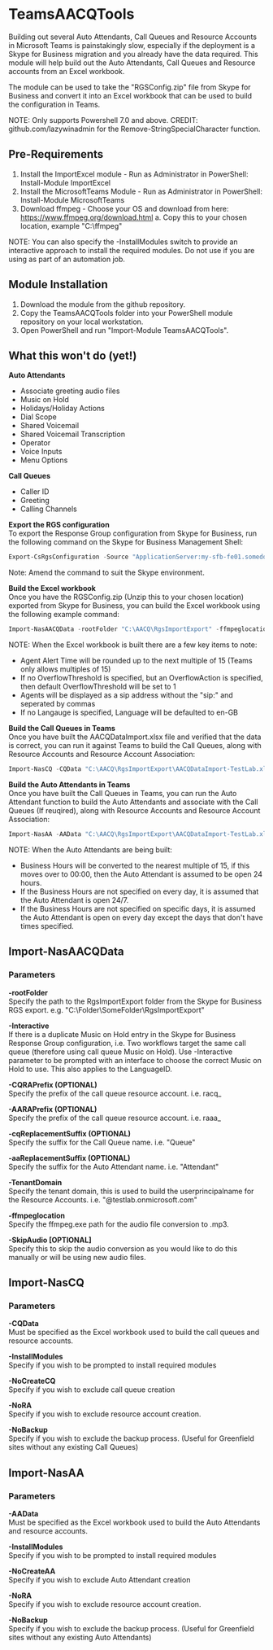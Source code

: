 # TeamsAACQTools

Building out several Auto Attendants, Call Queues and Resource Accounts in Microsoft Teams is painstakingly slow, especially if the deployment is a Skype for Business migration and you already have the data required. This module will help build out the Auto Attendants, Call Queues and Resource accounts from an Excel workbook.

The module can be used to take the "RGSConfig.zip" file from Skype for Business and convert it into an Excel workbook that can be used to build the configuration in Teams.

NOTE: Only supports Powershell 7.0 and above.
CREDIT: github.com/lazywinadmin for the Remove-StringSpecialCharacter function.
## Pre-Requirements
1. Install the ImportExcel module - Run as Administrator in PowerShell: Install-Module ImportExcel
2. Install the MicrosoftTeams Module - Run as Administrator in PowerShell: Install-Module MicrosoftTeams
3. Download ffmpeg - Choose your OS and download from here: https://www.ffmpeg.org/download.html
    a. Copy this to your chosen location, example "C:\ffmpeg"

NOTE: You can also specify the -InstallModules switch to provide an interactive approach to install the required modules. Do not use if you are using as part of an automation job.
## Module Installation
1. Download the module from the github repository.
2. Copy the TeamsAACQTools folder into your PowerShell module repository on your local workstation.
3. Open PowerShell and run "Import-Module TeamsAACQTools".

## What this won't do (yet!)
**Auto Attendants**  
- Associate greeting audio files
- Music on Hold
- Holidays/Holiday Actions
- Dial Scope
- Shared Voicemail
- Shared Voicemail Transcription
- Operator
- Voice Inputs
- Menu Options

**Call Queues**  
- Caller ID
- Greeting
- Calling Channels

**Export the RGS configuration**  
To export the Response Group configuration from Skype for Business, run the following command on the Skype for Business Management Shell:  
```powershell
Export-CsRgsConfiguration -Source "ApplicationServer:my-sfb-fe01.somedomain.com" -FileName "C:\Exports\Rgs.zip"
```
Note: Amend the command to suit the Skype environment.

**Build the Excel workbook**  
Once you have the RGSConfig.zip (Unzip this to your chosen location) exported from Skype for Business, you can build the Excel workbook using the following example command:  
```powershell
Import-NasAACQData -rootFolder "C:\AACQ\RgsImportExport" -ffmpeglocation "C:\ffmpeg\bin\ffmpeg.exe" -TenantDomain "mytenant.onmicrosoft.com" -CQRAPrefix "ra_cq_" -AARAPrefix "ra_aa_" -cqReplacementSuffix "CQ" -aaReplacementSuffix "AA" -Verbose
```
NOTE: When the Excel workbook is built there are a few key items to note:
- Agent Alert Time will be rounded up to the next multiple of 15 (Teams only allows multiples of 15)
- If no OverflowThreshold is specified, but an OverflowAction is specified, then default OverflowThreshold will be set to 1
- Agents will be displayed as a sip address without the "sip:" and seperated by commas
- If no Langauge is specified, Language will be defaulted to en-GB

**Build the Call Queues in Teams**  
Once you have built the AACQDataImport.xlsx file and verified that the data is correct, you can run it against Teams to build the Call Queues, along with Resource Accounts and Resource Account Association:  
```powershell
Import-NasCQ -CQData "C:\AACQ\RgsImportExport\AACQDataImport-TestLab.xlsx"
```

**Build the Auto Attendants in Teams**  
Once you have built the Call Queues in Teams, you can run the Auto Attendant function to build the Auto Attendants and associate with the Call Queues (If reuqired), along with Resource Accounts and Resource Account Association:  
```powershell
Import-NasAA -AAData "C:\AACQ\RgsImportExport\AACQDataImport-TestLab.xlsx"
```
NOTE: When the Auto Attendants are being built:
- Business Hours will be converted to the nearest multiple of 15, if this moves over to 00:00, then the Auto Attendant is assumed to be open 24 hours.
- If the Business Hours are not specified on every day, it is assumed that the Auto Attendant is open 24/7.
- If the Business Hours are not specified on specific days, it is assumed the Auto Attendant is open on every day except the days that don't have times specified.

## Import-NasAACQData
### Parameters
**-rootFolder**  
Specify the path to the RgsImportExport folder from the Skype for Business RGS export.
e.g. "C:\Folder\SomeFolder\RgsImportExport"

**-Interactive**  
If there is a duplicate Music on Hold entry in the Skype for Business Response Group configuration, i.e. Two workflows target the same call queue (therefore using call queue Music on Hold). Use -Interactive parameter to be prompted with an interface to choose the correct Music on Hold to use. This also applies to the LanguageID.

**-CQRAPrefix (OPTIONAL)**  
Specify the prefix of the call queue resource account. i.e. racq_

**-AARAPrefix (OPTIONAL)**  
Specify the prefix of the call queue resource account. i.e. raaa_

**-cqReplacementSuffix (OPTIONAL)**  
Specify the suffix for the Call Queue name. i.e. "Queue"

**-aaReplacementSuffix (OPTIONAL)**  
Specify the suffix for the Auto Attendant name. i.e. "Attendant"

**-TenantDomain**  
Specify the tenant domain, this is used to build the userprincipalname for the Resource Accounts. i.e. "@testlab.onmicrosoft.com"

**-ffmpeglocation**  
Specify the ffmpeg.exe path for the audio file conversion to .mp3.

**-SkipAudio [OPTIONAL]**  
Specify this to skip the audio conversion as you would like to do this manually or will be using new audio files.

## Import-NasCQ
### Parameters
**-CQData**  
Must be specified as the Excel workbook used to build the call queues and resource accounts.

**-InstallModules**  
Specify if you wish to be prompted to install required modules

**-NoCreateCQ**  
Specify if you wish to exclude call queue creation

**-NoRA**  
Specify if you wish to exclude resource account creation.

**-NoBackup**  
Specify if you wish to exclude the backup process. (Useful for Greenfield sites without any existing Call Queues)

## Import-NasAA
### Parameters
**-AAData**  
Must be specified as the Excel workbook used to build the Auto Attendants and resource accounts.

**-InstallModules**  
Specify if you wish to be prompted to install required modules

**-NoCreateAA**  
Specify if you wish to exclude Auto Attendant creation

**-NoRA**  
Specify if you wish to exclude resource account creation.

**-NoBackup**  
Specify if you wish to exclude the backup process. (Useful for Greenfield sites without any existing Auto Attendants)


